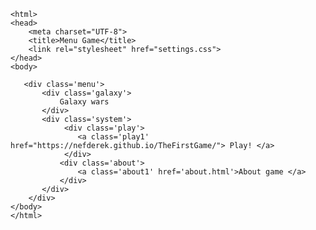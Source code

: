     <html>
    <head>
        <meta charset="UTF-8">
        <title>Menu Game</title>
        <link rel="stylesheet" href="settings.css">
    </head>
    <body>
       
       <div class='menu'>
           <div class='galaxy'>
               Galaxy wars
           </div>
           <div class='system'>
                <div class='play'>
                   <a class='play1' href="https://nefderek.github.io/TheFirstGame/"> Play! </a>
                </div>
               <div class='about'>
                   <a class='about1' href='about.html'>About game </a>
               </div>
           </div>
        </div>
    </body>
    </html>
